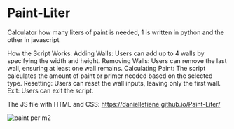 # Paint-Liter
Calculator how many liters of paint is needed, 1 is written in python and the other in 
javascript

How the Script Works:
Adding Walls: Users can add up to 4 walls by specifying the width and height.
Removing Walls: Users can remove the last wall, ensuring at least one wall remains.
Calculating Paint: The script calculates the amount of paint or primer needed based on the selected type.
Resetting: Users can reset the wall inputs, leaving only the first wall.
Exit: Users can exit the script.

The JS file with HTML and CSS:
https://daniellefiene.github.io/Paint-Liter/

![paint per m2](https://github.com/user-attachments/assets/b29f32f2-b969-43a4-bcf5-7addab79dc93)
